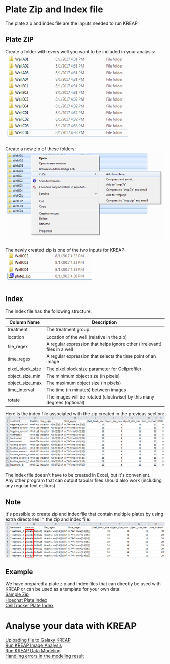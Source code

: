 # [](#header-1)Plate Zip and Index file

The plate zip and index file are the inputs needed to run KREAP.  

## [](#header-2)Plate ZIP  

Create a folder with every well you want to be included in your analysis:  
![file formats zip 1](img/file_formats_zip1.png) 
  
Create a new zip of these folders:  
![file formats zip 2](img/file_formats_zip2.png)  
  
The newly created zip is one of the two inputs for KREAP:  
![file formats zip 3](img/file_formats_zip3.png)  

## [](#header-2)Index  

The index file has the following structure:  
  
| Column Name      | Description                                                               |
|------------------|---------------------------------------------------------------------------|
| treatment        | The treatment group                                                       |
| location         | Location of the well (relative in the zip)                                |
| file_regex       | A regular expression that helps ignore other (irrelevant) files in a well |
| time_regex       | A regular expression that selects the time point of an image              |
| pixel_block_size | The pixel block size parameter for Cellprofiler                           |
| object_size_min  | The minimum object size (in pixels)                                       |
| object_size_max  | The maximum object size (in pixels)                                       |
| time_interval    | The time (in minutes) between images                                      |
| rotate           | The images will be rotated (clockwise) by this many degrees (optional)    |
  
Here is the index file associated with the zip created in the previous section:  
![file formats index](img/file_formats_index.png)  
  
The index file doesn't have to be created in Excel, but it's convenient.  
Any other program that can output tabular files should also work (including any regular text editors).  

## [](#header-2)Note
  
It's possible to create zip and index file that contain multiple plates by using extra directories in the zip and index file:  
![file formats index note](img/file_formats_index_note.png)  

## [](#header-2)Example

We have prepared a plate zip and index files that can directly be used with KREAP or can be used as a template for your own data:  
[Sample Zip](https://bioinf-galaxian.erasmusmc.nl/owncloud/index.php/s/Fsr313woWq9e6cz/download)  
[Hoechst Plate Index](https://bioinf-galaxian.erasmusmc.nl/owncloud/index.php/s/wqy3ee2XjB6UpLk/download)  
[CellTracker Plate Index](https://bioinf-galaxian.erasmusmc.nl/owncloud/index.php/s/bpMcnQdfoABFsCJ/download)
  
# [](#header-1)Analyse your data with KREAP  
  
[Uploading file to Galaxy KREAP](use_kreap_upload)  
[Run KREAP Image Analysis](use_kreap_analysis)  
[Run KREAP Data Modeling](use_kreap_modeling)  
[Handling errors in the modeling result](use_kreap_model_error)
